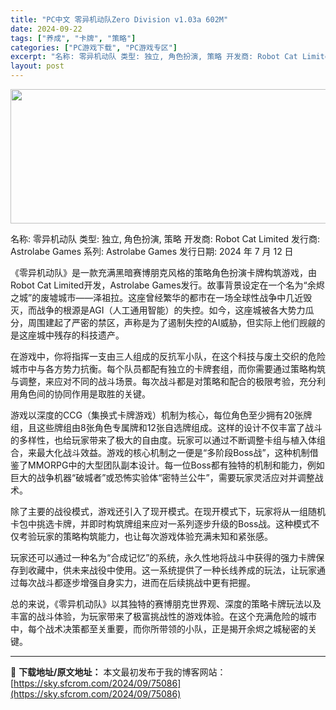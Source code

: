 ```yaml
---
title: "PC中文 零异机动队Zero Division v1.03a 602M"
date: 2024-09-22
tags: ["养成", "卡牌", "策略"]
categories: ["PC游戏下载", "PC游戏专区"]
excerpt: "名称: 零异机动队 类型: 独立, 角色扮演, 策略 开发商: Robot Cat Limited 发行商: Astrolabe Games 系列: Astrolabe Games 发行日期: 2024 年 7 月 12 日 《零异机动队》是一款充满黑暗赛博朋克风格的策略角色扮演卡牌构筑游戏，由Ro&hellip;"
layout: post
---
```


<img class="aligncenter size-full wp-image-75087" src="https://sky.sfcrom.com/wp-content/uploads/2024/09/2024092123253247.webp" alt="" width="660" height="215" />

名称: 零异机动队
类型: 独立, 角色扮演, 策略
开发商: Robot Cat Limited
发行商: Astrolabe Games
系列: Astrolabe Games
发行日期: 2024 年 7 月 12 日

《零异机动队》是一款充满黑暗赛博朋克风格的策略角色扮演卡牌构筑游戏，由Robot Cat Limited开发，Astrolabe Games发行。故事背景设定在一个名为“余烬之城”的废墟城市——泽祖拉。这座曾经繁华的都市在一场全球性战争中几近毁灭，而战争的根源是AGI（人工通用智能）的失控。如今，这座城被各大势力瓜分，周围建起了严密的禁区，声称是为了遏制失控的AI威胁，但实际上他们觊觎的是这座城中残存的科技遗产。

在游戏中，你将指挥一支由三人组成的反抗军小队，在这个科技与废土交织的危险城市中与各方势力抗衡。每个队员都配有独立的卡牌套组，而你需要通过策略构筑与调整，来应对不同的战斗场景。每次战斗都是对策略和配合的极限考验，充分利用角色间的协同作用是取胜的关键。

游戏以深度的CCG（集换式卡牌游戏）机制为核心，每位角色至少拥有20张牌组，且这些牌组由8张角色专属牌和12张自选牌组成。这样的设计不仅丰富了战斗的多样性，也给玩家带来了极大的自由度。玩家可以通过不断调整卡组与植入体组合，来最大化战斗效益。游戏的核心机制之一便是“多阶段Boss战”，这种机制借鉴了MMORPG中的大型团队副本设计。每一位Boss都有独特的机制和能力，例如巨大的战争机器“破城者”或恐怖实验体“密特兰公牛”，需要玩家灵活应对并调整战术。

除了主要的战役模式，游戏还引入了现开模式。在现开模式下，玩家将从一组随机卡包中挑选卡牌，并即时构筑牌组来应对一系列逐步升级的Boss战。这种模式不仅考验玩家的策略构筑能力，也让每次游戏体验充满未知和紧张感。

玩家还可以通过一种名为“合成记忆”的系统，永久性地将战斗中获得的强力卡牌保存到收藏中，供未来战役中使用。这一系统提供了一种长线养成的玩法，让玩家通过每次战斗都逐步增强自身实力，进而在后续挑战中更有把握。

总的来说，《零异机动队》以其独特的赛博朋克世界观、深度的策略卡牌玩法以及丰富的战斗体验，为玩家带来了极富挑战性的游戏体验。在这个充满危险的城市中，每个战术决策都至关重要，而你所带领的小队，正是揭开余烬之城秘密的关键。

---
📖 **下载地址/原文地址：** 本文最初发布于我的博客网站：[https://sky.sfcrom.com/2024/09/75086](https://sky.sfcrom.com/2024/09/75086)
